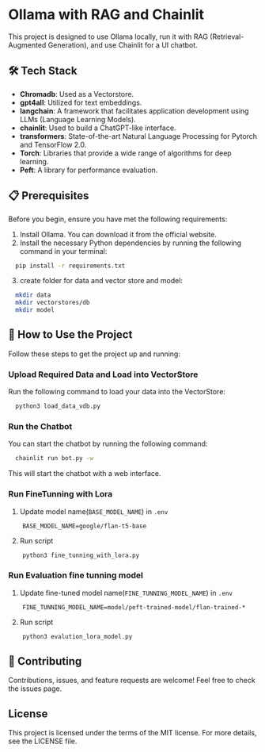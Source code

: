 # Ollama with RAG and Chainlit

This project is designed to use Ollama locally, run it with RAG (Retrieval-Augmented Generation), and use Chainlit for a UI chatbot.

## 🛠️ Tech Stack

- **Chromadb**: Used as a Vectorstore.
- **gpt4all**: Utilized for text embeddings.
- **langchain**: A framework that facilitates application development using LLMs (Language Learning Models).
- **chainlit**: Used to build a ChatGPT-like interface.
- **transformers**: State-of-the-art Natural Language Processing for Pytorch and TensorFlow 2.0.
- **Torch**: Libraries that provide a wide range of algorithms for deep learning.
- **Peft**: A library for performance evaluation.

## 📋 Prerequisites

Before you begin, ensure you have met the following requirements:

1. Install Ollama. You can download it from the official website.
2. Install the necessary Python dependencies by running the following command in your terminal:
```bash
  pip install -r requirements.txt
```
3. create folder for data and vector store and model:
```bash
  mkdir data
  mkdir vectorstores/db
  mkdir model
```

## 🚀 How to Use the Project
Follow these steps to get the project up and running:

### Upload Required Data and Load into VectorStore
Run the following command to load your data into the VectorStore:
```bash
  python3 load_data_vdb.py
```

### Run the Chatbot
You can start the chatbot by running the following command:
```bash
  chainlit run bot.py -w
```
This will start the chatbot with a web interface.

### Run FineTunning with Lora
1. Update model name(`BASE_MODEL_NAME`) in `.env`
```
	BASE_MODEL_NAME=google/flan-t5-base
```
2. Run script
```bash
	python3 fine_tunning_with_lora.py
```

### Run Evaluation fine tunning model
1. Update fine-tuned model name(`FINE_TUNNING_MODEL_NAME`) in `.env`
```
	FINE_TUNNING_MODEL_NAME=model/peft-trained-model/flan-trained-*
```
2. Run script
```bash
	python3 evalution_lora_model.py
```

## 🤝 Contributing
Contributions, issues, and feature requests are welcome! Feel free to check the issues page.

## License
This project is licensed under the terms of the MIT license. For more details, see the LICENSE file.